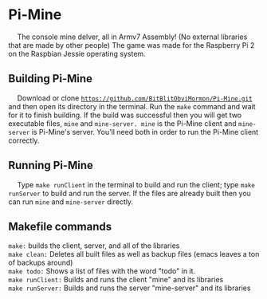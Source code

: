 # Pi-Mine
&emsp; The console mine delver, all in Armv7 Assembly! (No external libraries that are made by other people) The game was made for the Raspberry Pi 2 on the Raspbian Jessie operating system.
## Building Pi-Mine
&emsp; Download or clone [`https://github.com/BitBlitObviMormon/Pi-Mine.git`](https://github.com/BitBlitObviMormon/Pi-Mine.git) and then open its directory in the terminal. Run the `make` command and wait for it to finish building. If the build was successful then you will get two executable files, `mine` and `mine-server. mine` is the Pi-Mine client and `mine-server` is Pi-Mine's server. You'll need both in order to run the Pi-Mine client correctly.
## Running Pi-Mine
&emsp; Type `make runClient` in the terminal to build and run the client; type `make runServer` to build and run the server. If the files are already built then you can run `mine` and `mine-server` directly.
## Makefile commands
`make:` builds the client, server, and all of the libraries <br>
`make clean:` Deletes all built files as well as backup files (emacs leaves a ton of backups around) <br>
`make todo:` Shows a list of files with the word "todo" in it. <br>
`make runClient:` Builds and runs the client "mine" and its libraries <br>
`make runServer:` Builds and runs the server "mine-server" and its libraries
